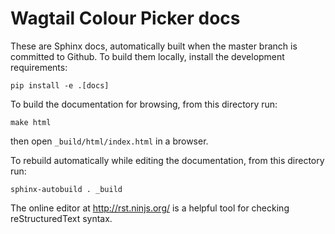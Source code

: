 # Wagtail Colour Picker docs

These are Sphinx docs, automatically built when the master branch is committed to Github. To build them locally, install the development requirements:

    pip install -e .[docs]

To build the documentation for browsing, from this directory run: 

    make html 

then open ``_build/html/index.html`` in a browser.

To rebuild automatically while editing the documentation, from this directory run:

    sphinx-autobuild . _build

The online editor at http://rst.ninjs.org/ is a helpful tool for checking reStructuredText syntax.